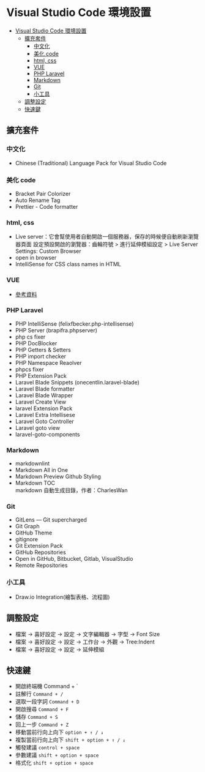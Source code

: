 # Visual Studio Code 環境設置

<!-- TOC -->

- [Visual Studio Code 環境設置](#visual-studio-code-環境設置)
  - [擴充套件](#擴充套件)
    - [中文化](#中文化)
    - [美化 code](#美化-code)
    - [html, css](#html-css)
    - [VUE](#vue)
    - [PHP Laravel](#php-laravel)
    - [Markdown](#markdown)
    - [Git](#git)
    - [小工具](#小工具)
  - [調整設定](#調整設定)
  - [快速鍵](#快速鍵)

<!-- /TOC -->

## 擴充套件

### 中文化

- Chinese (Traditional) Language Pack for Visual Studio Code

### 美化 code

- Bracket Pair Colorizer
- Auto Rename Tag
- Prettier - Code formatter

### html, css

- Live server：它會幫使用者自動開啟一個服務器，保存的時候便自動刷新瀏覽器頁面
  設定預設開啟的瀏覽器：齒輪符號 > 進行延伸模組設定 > Live Server Settings: Custom Browser
- open in browser
- IntelliSense for CSS class names in HTML

### VUE

- [參考資料](https://ithelp.ithome.com.tw/articles/10237074)

### PHP Laravel

- PHP IntelliSense (felixfbecker.php-intellisense)
- PHP Server (brapifra.phpserver)
- php cs fixer
- PHP DocBlocker
- PHP Getters & Setters
- PHP import checker
- PHP Namespace Reaolver
- phpcs fixer
- PHP Extension Pack
- Laravel Blade Snippets (onecentlin.laravel-blade)
- Laravel Blade formatter
- Laravel Blade Wrapper
- Laravel Create View
- laravel Extension Pack
- Laravel Extra Intellisese
- Laravel Goto Controller
- Laravel goto view
- laravel-goto-components

### Markdown

- markdownlint
- Markdown All in One
- Markdown Preview Github Styling
- Markdown TOC  
  markdown 自動生成目錄，作者：CharlesWan

### Git

- GitLens — Git supercharged
- Git Graph
- GitHub Theme
- gitignore
- Git Extension Pack
- GitHub Repositories
- Open in GitHub, Bitbucket, Gitlab, VisualStudio
- Remote Repositories

### 小工具

- Draw.io Integration(繪製表格、流程圖)

## 調整設定

- 檔案 → 喜好設定 → 設定 → 文字編輯器 → 字型 → Font Size
- 檔案 → 喜好設定 → 設定 → 工作台 → 外觀 → Tree:Indent
- 檔案 → 喜好設定 → 設定 → 延伸模組

## 快速鍵

- 開啟終端機 Command + `
- 註解行 `Command + /`
- 選取一段字詞 `Command + D`
- 開啟搜尋 `Command + F`
- 儲存 `Command + S`
- 回上一步 `Command + Z`
- 移動當前行向上向下 `option + ↑ / ↓`
- 複製當前行向上向下 `shift + option + ↑ / ↓`
- 觸發建議 `control + space`
- 參數建議 `shift + option + space`
- 格式化 `shift + option + space`
